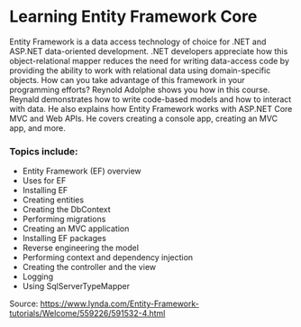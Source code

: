 # Learning Entity Framework Core

Entity Framework is a data access technology of choice for .NET and ASP.NET data-oriented development. .NET developers appreciate how this object-relational mapper reduces the need for writing data-access code by providing the ability to work with relational data using domain-specific objects. How can you take advantage of this framework in your programming efforts? Reynold Adolphe shows you how in this course. Reynald demonstrates how to write code-based models and how to interact with data. He also explains how Entity Framework works with ASP.NET Core MVC and Web APIs. He covers creating a console app, creating an MVC app, and more.

### Topics include:
- Entity Framework (EF) overview
- Uses for EF
- Installing EF
- Creating entities
- Creating the DbContext
- Performing migrations
- Creating an MVC application
- Installing EF packages
- Reverse engineering the model
- Performing context and dependency injection
- Creating the controller and the view
- Logging
- Using SqlServerTypeMapper

Source: https://www.lynda.com/Entity-Framework-tutorials/Welcome/559226/591532-4.html
